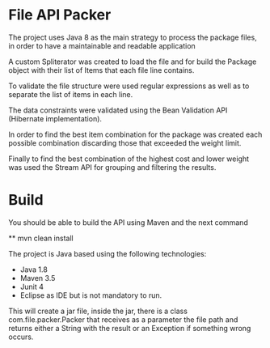
# File API Packer


The project uses Java 8 as the main strategy to process the package files, in order to have a maintainable and readable application

A custom Spliterator was created to load the file and for build the Package object with their list of Items that each file line contains.

To validate the file structure were used regular expressions as well as to separate the list of items in each line.

The data constraints were validated using the Bean Validation API (Hibernate implementation).

In order to find the best item combination for the package was created each possible combination discarding those that exceeded the weight limit.

Finally to find the best combination of the highest cost and lower weight was used the Stream API for grouping and filtering the results.

<The project is tested using Junit>

# Build

You should be able to build the API using Maven and the next command

** mvn clean install

The project is Java based using the following technologies:

* Java 1.8
* Maven 3.5
* Junit 4
* Eclipse as IDE but is not mandatory to run.

This will create a jar file, inside the jar, there is a class com.file.packer.Packer that receives as a parameter the file path and returns either a String with the result or an Exception if something wrong occurs.
